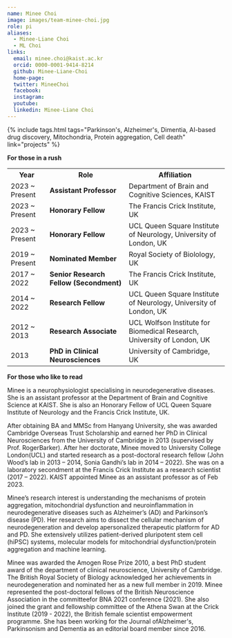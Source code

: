 ```yaml
---
name: Minee Choi
image: images/team-minee-choi.jpg
role: pi
aliases:
  - Minee-Liane Choi
  - ML Choi
links:  
  email: minee.choi@kaist.ac.kr
  orcid: 0000-0001-9414-8214
  github: Minee-Liane-Choi
  home-page:  
  twitter: MineeChoi
  facebook:
  instagram:
  youtube:
  linkedin: Minee-Liane Choi
---
```


{%
  include tags.html
  tags="Parkinson's, Alzheimer's, Dimentia, AI-based drug discovery, Mitochondria, Protein aggregation, Cell death"
  link="projects"
%}

<strong>For those in a rush</strong>

<table>
  <tr>
    <th>Year</th>
    <th>Role</th>
    <th>Affiliation</th>
  </tr>
  <tr>
    <td>2023 ~ Present</td>
    <td><b>Assistant Professor</b></td>
    <td>Department of Brain and Cognitive Sciences, KAIST</td>
  </tr>
  <tr>
    <td>2023 ~ Present</td>
    <td><b>Honorary Fellow</b></td>
    <td>The Francis Crick Institute, UK</td>
  </tr>
  <tr>
    <td>2023 ~ Present</td>
    <td><b>Honorary Fellow</b></td>
    <td>UCL Queen Square Institute of Neurology, University of London, UK</td>
  </tr>
  <tr>
    <td>2019 ~ Present</td>
    <td><b>Nominated Member</b></td>
    <td>Royal Society of Biolology, UK</td>
  </tr>
  <tr>
    <td>2017 ~ 2022</td>
    <td><b>Senior Research Fellow (Secondment)</b></td>
    <td>The Francis Crick Institute, UK</td>
  </tr>
  <tr>
    <td>2014 ~ 2022</td>
    <td><b>Research Fellow</b></td>
    <td>UCL Queen Square Institute of Neurology, University of London, UK</td>
  </tr>
  <tr>
    <td>2012 ~ 2013</td>
    <td><b>Research Associate</b></td>
    <td>UCL Wolfson Institute for Biomedical Research, University of London, UK</td>
  </tr>
  <tr>
    <td>2013</td>
    <td><b>PhD in Clinical Neurosciences</b></td>
    <td>University of Cambridge, UK</td>
  </tr>
</table>

<strong>For those who like to read</strong>

Minee is a neurophysiologist specialising in neurodegenerative diseases. She is an assistant professor at the Department of Brain and Cognitive Science at KAIST. She is also an Honorary Fellow of UCL Queen Square Institute of Neurology and the Francis Crick Institute, UK. <br>

After obtaining BA and MMSc from Hanyang University, she was awarded Cambridge Overseas Trust Scholarship and earned her PhD in Clinical Neurosciences from the University of Cambridge in 2013 (supervised by Prof. RogerBarker). After her doctorate, Minee moved to University College London(UCL) and started research as a post-doctoral research fellow (John Wood’s lab in 2013 – 2014, Sonia Gandhi’s lab in 2014 – 2022). She was on a laboratory secondment at the Francis Crick Institute as a research scientist (2017 – 2022). KAIST appointed Minee as an assistant professor as of Feb 2023.
 
Minee’s research interest is understanding the mechanisms of protein aggregation, mitochondrial dysfunction and neuroinflammation in neurodegenerative diseases such as Alzheimer’s (AD) and Parkinson’s disease (PD). Her research aims to dissect the cellular mechanism of neurodegeneration and develop apersonalized therapeutic platform for AD and PD. She extensively utilizes patient-derived pluripotent stem cell (hiPSC) systems, molecular models for mitochondrial dysfunction/protein aggregation and machine learning.

Minee was awarded the Amogen Rose Prize 2010, a best PhD student award of the department of clinical neuroscience, University of Cambridge. The British Royal Society of Biology acknowledged her achievements in neurodegeneration and nominated her as a new full member in 2019. Minee represented the post-doctoral fellows of the British Neuroscience Association in the committeefor BNA 2021 conference (2021). She also joined the grant and fellowship committee of the Athena Swan at the Crick Institute (2019 - 2022), the British female scientist empowerment programme. She has been working for the Journal ofAlzheimer's, Parkinsonism and Dementia as an editorial board member since 2016.
